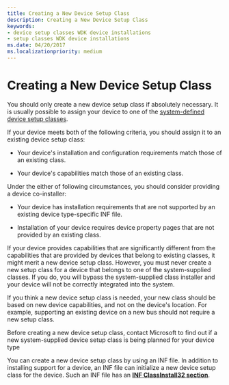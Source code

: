```yaml
---
title: Creating a New Device Setup Class
description: Creating a New Device Setup Class
keywords:
- device setup classes WDK device installations
- setup classes WDK device installations
ms.date: 04/20/2017
ms.localizationpriority: medium
---
```


# Creating a New Device Setup Class





You should only create a new device setup class if absolutely necessary. It is usually possible to assign your device to one of the [system-defined device setup classes](./system-defined-device-setup-classes-available-to-vendors.md).

If your device meets both of the following criteria, you should assign it to an existing device setup class:

-   Your device's installation and configuration requirements match those of an existing class.

-   Your device's capabilities match those of an existing class.

Under the either of following circumstances, you should consider providing a device co-installer:

-   Your device has installation requirements that are not supported by an existing device type-specific INF file.

-   Installation of your device requires device property pages that are not provided by an existing class.

If your device provides capabilities that are significantly different from the capabilities that are provided by devices that belong to existing classes, it might merit a new device setup class. However, you must never create a new setup class for a device that belongs to one of the system-supplied classes. If you do, you will bypass the system-supplied class installer and your device will not be correctly integrated into the system.

If you think a new device setup class is needed, your new class should be based on new device capabilities, and not on the device's location. For example, supporting an existing device on a new bus should not require a new setup class.

Before creating a new device setup class, contact Microsoft to find out if a new system-supplied device setup class is being planned for your device type

You can create a new device setup class by using an INF file. In addition to installing support for a device, an INF file can initialize a new device setup class for the device. Such an INF file has an [**INF ClassInstall32 section**](inf-classinstall32-section.md).

